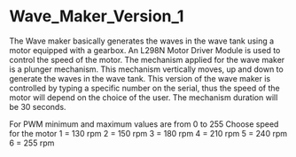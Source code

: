 # Wave_Maker_Version_1
The Wave maker basically generates the waves in the wave tank using a motor equipped with a gearbox. An L298N Motor Driver Module is used to control the speed of the motor. The mechanism applied for the wave maker is a plunger mechanism. This mechanism vertically moves, up and down to generate the waves in the wave tank. This version of the wave maker is controlled by typing a specific number on the serial, thus the speed of the motor will depend on the choice of the user. The mechanism duration will be 30 seconds.

For PWM minimum and maximum values are from 0 to 255
Choose speed for the motor
1 = 130 rpm
2 = 150 rpm
3 = 180 rpm
4 = 210 rpm
5 = 240 rpm
6 = 255 rpm


